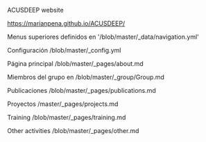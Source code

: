 
ACUSDEEP website

https://marianpena.github.io/ACUSDEEP/

Menus superiores definidos en '/blob/master/_data/navigation.yml'

Configuración /blob/master/_config.yml

Página principal /blob/master/_pages/about.md

Miembros del grupo en /blob/master/_group/Group.md

Publicaciones /blob/master/_pages/publications.md

Proyectos /master/_pages/projects.md

Training /blob/master/_pages/training.md

Other activities 
/blob/master/_pages/other.md
